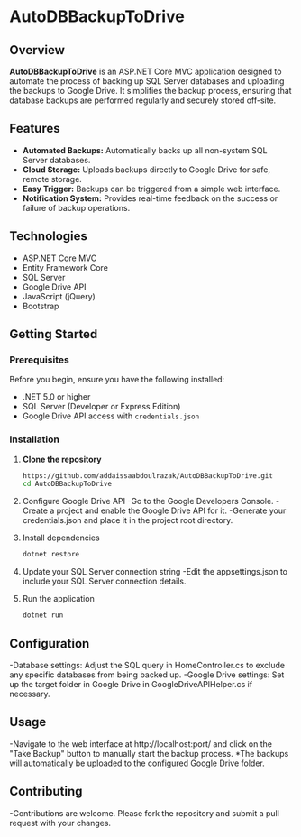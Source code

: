 # AutoDBBackupToDrive

## Overview
**AutoDBBackupToDrive** is an ASP.NET Core MVC application designed to automate the process of backing up SQL Server databases and uploading the backups to Google Drive. It simplifies the backup process, ensuring that database backups are performed regularly and securely stored off-site.

## Features
- **Automated Backups:** Automatically backs up all non-system SQL Server databases.
- **Cloud Storage:** Uploads backups directly to Google Drive for safe, remote storage.
- **Easy Trigger:** Backups can be triggered from a simple web interface.
- **Notification System:** Provides real-time feedback on the success or failure of backup operations.

## Technologies
- ASP.NET Core MVC
- Entity Framework Core
- SQL Server
- Google Drive API
- JavaScript (jQuery)
- Bootstrap

## Getting Started

### Prerequisites
Before you begin, ensure you have the following installed:
- .NET 5.0 or higher
- SQL Server (Developer or Express Edition)
- Google Drive API access with `credentials.json`

### Installation

1. **Clone the repository**
   ```sh
   https://github.com/addaissaabdoulrazak/AutoDBBackupToDrive.git
   cd AutoDBBackupToDrive

2. Configure Google Drive API
  -Go to the Google Developers Console.
  -Create a project and enable the Google Drive API for it.
  -Generate your credentials.json and place it in the project root directory.

3. Install dependencies
   ```sh
   dotnet restore

4. Update your SQL Server connection string
-Edit the appsettings.json to include your SQL Server connection details.

5. Run the application
   ```sh
   dotnet run

## Configuration
-Database settings: Adjust the SQL query in HomeController.cs to exclude any specific databases from being backed up.
-Google Drive settings: Set up the target folder in Google Drive in GoogleDriveAPIHelper.cs if necessary.

## Usage
-Navigate to the web interface at http://localhost:port/ and click on the "Take Backup" button to manually start the backup process.
*The backups will automatically be uploaded to the configured Google Drive folder.

## Contributing
-Contributions are welcome. Please fork the repository and submit a pull request with your changes.
